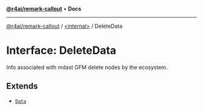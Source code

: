 [**@r4ai/remark-callout**](../../README.md) • **Docs**

***

[@r4ai/remark-callout](../../globals.md) / [\<internal\>](../README.md) / DeleteData

# Interface: DeleteData

Info associated with mdast GFM delete nodes by the ecosystem.

## Extends

- [`Data`](Data.md)
